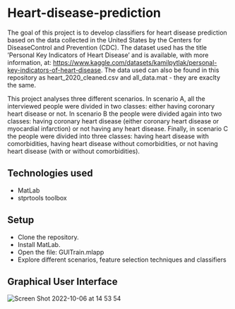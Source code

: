 # Heart-disease-prediction

The goal of this project is to develop classifiers for heart disease prediction based on the data collected in the United States by the Centers for 
DiseaseControl and Prevention (CDC). The dataset used has the title ’Personal Key Indicators of Heart Disease’ and is available, with more information, at: 
https://www.kaggle.com/datasets/kamilpytlak/personal-key-indicators-of-heart-disease. The data used can also be found in this repository as 
heart_2020_cleaned.csv and all_data.mat - they are exaclty the same. 

This project analyses three different scenarios. In scenario A, all the interviewed people were divided in two classes: either having coronary heart 
disease or not. In scenario B the people were divided again into two classes: having coronary heart disease (either coronary heart disease or myocardial 
infarction) or not having any heart disease. Finally, in scenario C the people were divided into three classes: having heart disease with comorbidities, 
having heart disease without comorbidities, or not having heart disease (with or without comorbidities).


## Technologies used

* MatLab
* stprtools toolbox


## Setup

* Clone the repository.
* Install MatLab.
* Open the file: GUITrain.mlapp
* Explore different scenarios, feature selection techniques and classifiers

## Graphical User Interface

![Screen Shot 2022-10-06 at 14 53 54](https://user-images.githubusercontent.com/93845875/194318613-0dd97593-d37e-4981-8c01-5d653b3c443b.png)

